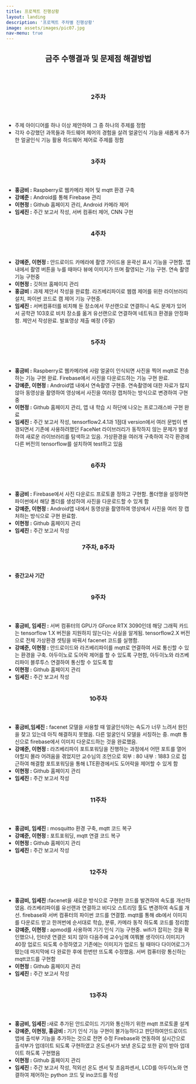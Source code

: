 ```yaml
---
title: 프로젝트 진행상황
layout: landing
description: '프로젝트 주차별 진행상황'
image: assets/images/pic07.jpg
nav-menu: true
---
```


<!-- Main -->
<div id="main">

<section id="one">
	<div class="inner">
		<header class="major">
			<h2>금주 수행결과 및 문제점 해결방법</h2>
		</header>
	</div>
</section>

<section id="two" class="spotlights">
	<!-- Two -->
	<section>
		<a href="generic.html" class="image">
			<img src="{% link assets/images/picw2.jpg%}" alt="" data-position="center center" />
		</a>
		<div class="content">
			<div class="inner">
				<header class="major">
					<h3>2주차</h3>
				</header>
				<ul class="alt">
					<li>주제 아이디어를 하나 이상 제안하여 그 중 하나의 주제를 정함</li>
					<li>각자 수강했던 과목들과 하드웨어 제어의 경험을 살려 얼굴인식 기능을 새롭게 추가한 얼굴인식 기능 활용 하드웨어 제어로 주제를 정함</li>
				</ul>
			</div>
		</div>
	</section>
	 <!-- Three -->
	<section>
		<a href="generic.html" class="image">
			<img src="{% link assets/images/picw3.jpg%}" alt="" data-position="center center" />
		</a>
		<div class="content">
			<div class="inner">
				<header class="major">
					<h3>3주차</h3>
				</header>
				<ul class="alt">
					<li><b>홍금비 :</b> Raspberry로 웹카메라 제어 및 mqtt 환경 구축</li>
               				<li><b>강예준 :</b> Android를 통해 Firebase 관리</li>
               				<li><b>이현정 :</b> Github 홈페이지 관리, Android 카메라 제어</li>
               				<li><b>임세진 :</b> 주간 보고서 작성, 서버 컴퓨터 제어, CNN 구현</li>
				</ul>
			</div>
		</div>
	</section>
	 <!-- Four -->
	<section>
		<a href="generic.html" class="image">
			<img src="{% link assets/images/picw4.jpg%}" alt="" data-position="center center" />
		</a>
		<div class="content">
			<div class="inner">
				<header class="major">
					<h3>4주차</h3>
				</header>
				<ul class="alt">
					<li><b>강예준, 이현정 :</b> 안드로이드 카메라에 촬영 가이드용 윤곽선 표시 기능을 구현함.
						앱 내에서 촬영 버튼을 누를 때마다 뷰에 이미지가 뜨며 촬영되는 기능 구현. 연속 촬영 기능 구현중</li>
               				<li><b>이현정 :</b> 깃허브 홈페이지 관리</li>
               				<li><b>홍금비 :</b> 과제 제안서 작성을 완료함. 라즈베리파이로 웹캠 제어를 위한 라이브러리 설치, 파이썬 코드로 캠 제어 기능 구현중.</li>
               				<li><b>임세진 :</b> 서버컴퓨터를 비치해 둔 장소에서 무선랜으로 연결하니 속도 문제가 있어서
                  				공학관 103호로 비치 장소를 옮겨 유선랜으로 연결하여 네트워크 환경을 안정화함. 제안서 작성완료. 발표영상 제출 예정 (주말)</li>
				</ul>
			</div>
		</div>
	</section>
	 <!-- Five  -->
	<section>
		<a href="generic.html" class="image">
			<img src="{% link assets/images/picw5.jpg%}" alt="" data-position="center center" />
		</a>
		<div class="content">
			<div class="inner">
				<header class="major">
					<h3>5주차</h3>
				</header>
				<ul class="alt">
					<li><b>홍금비 :</b> Raspberry로 웹카메라에 사람 얼굴이 인식되면 사진을 찍어 mqtt로 전송하는 기능 구현 완료.
						Firebase에서 사진을 다운로드하는 기능 구현 완료.</li>
               				<li><b>강예준, 이현정 :</b> Android앱 내에서 연속촬영 구현중.
                  				연속촬영에 대한 자료가 많지 않아 동영상을 촬영하여 영상에서 사진을 여러장 캡처하는 방식으로 변경하여 구현중</li>
               				<li><b>이현정 :</b> Github 홈페이지 관리, 앱 내 학습 시 하단에 나오는 프로그래스바 구현 완료</li>
               				<li><b>임세진 :</b> 주간 보고서 작성, tensorflow2.4.1과 1점대 version에서 여러 문법이 변경되면서 
                  				기존에 사용하려했던 FaceNet 라이브러리가 동작하지 않는 문제가 발생하여 새로운 라이브러리를 탐색하고 있음. 
                  				가상환경을 여러개 구축하여 각각 환경에 다른 버전의 tensorflow를 설치하여 test하고 있음</li>
				</ul>
			</div>
		</div>
	</section>	
	 <!-- Six -->
	<section>
		<a href="generic.html" class="image">
			<img src="{% link assets/images/picw6.jpg%}" alt="" data-position="center center" />
		</a>
		<div class="content">
			<div class="inner">
				<header class="major">
					<h3>6주차</h3>
				</header>
				<ul class="alt">
					<li><b>홍금비 :</b> Firebase에서 사진 다운로드 프로토콜 정하고 구현함.
                  				폴더명을 설정하면 파이썬에서 해당 폴더를 생성하여 사진을 다운로드할 수 있게 함</li>
               				<li><b>강예준, 이현정 :</b> Android앱 내에서 동영상을 촬영하여 영상에서 사진을 여러 장 캡처하는 방식으로 구현 완료함.</li>
               				<li><b>이현정 :</b> Github 홈페이지 관리</li>
               				<li><b>임세진 :</b> 주간 보고서 작성</li>
				</ul>
			</div>
		</div>
	</section>
	 <!-- Seven & Eight -->
	<section>
		<a href="generic.html" class="image">
		</a>
		<div class="content">
			<div class="inner">
				<header class="major">
					<h3>7주차, 8주차</h3>
				</header>
				<ul class="alt">
					<li><b>중간고사 기간</b></li>
				</ul>
			</div>
		</div>
	</section>
	 <!-- Nine -->
	<section>
		<a href="generic.html" class="image">
			<img src="{% link assets/images/picw9.jpg%}" alt="" data-position="center center" />
		</a>
		<div class="content">
			<div class="inner">
				<header class="major">
					<h3>9주차</h3>
				</header>
				<ul class="alt">
					<li><b>홍금비, 임세진 :</b> 서버 컴퓨터의 GPU가 GForce RTX 3090인데
                  				해당 그래픽 카드는 tensorflow 1.X 버전을 지원하지 않는다는 사실을 알게됨.
                  				tensorflow2.X 버전으로 전체 가상환경 셋팅을 바꿔서 facenet 코드를 실행함.</li>
               				<li><b>강예준, 이현정 :</b> 안드로이드와 라즈베리파이를 mqtt로 연결하여 서로 통신할 수 있는 환경을 구축.
                  				아두이노로 도어락 제어를 할 수 있도록 구현함, 아두이노와 라즈베리파이 블루투스 연결하여 통신할 수 있도록 함</li>
               				<li><b>이현정 :</b> Github 홈페이지 관리</li>
               				<li><b>임세진 :</b> 주간 보고서 작성</li>
				</ul>
			</div>
		</div>
	</section>
	 <!-- Ten -->
	<section>
		<a href="generic.html" class="image">
			<img src="{% link assets/images/picw10.jpg%}" alt="" data-position="center center" />
		</a>
		<div class="content">
			<div class="inner">
				<header class="major">
					<h3>10주차</h3>
				</header>
				<ul class="alt">
					<li><b>홍금비,임세진 :</b> facenet 모델을 사용할 때 얼굴인식하는 속도가 너무 느려서 원인을 찾고 있는데 아직 해결하지 못했음.
                  				다른 얼굴인식 모델을 서칭하는 중. mqtt 통신으로 firebase에서 이미지 다운로드하는 것을 완료했음.</li>
               				<li><b>강예준, 이현정 :</b> 라즈베리파이 포트포워딩을 진행하는 과정에서 어떤 포트를 열어야할지 몰라 어려움을 겪었지만 
                  				교수님의 조언으로 외부 : 80 내부 : 1883 으로 접근하여 해결함
                  				포트포워딩을 통해 LTE환경에서도 도어락을 제어할 수 있게 함</li>
               				<li><b>이현정 :</b> Github 홈페이지 관리</li>
               				<li><b>임세진 :</b> 주간 보고서 작성</li>
				</ul>
			</div>
		</div>
	</section>
	 <!-- Eleven -->
	<section>
		<a href="generic.html" class="image">
			<img src="{% link assets/images/picw11.jpg%}" alt="" data-position="center center" />
		</a>
		<div class="content">
			<div class="inner">
				<header class="major">
					<h3>11주차</h3>
				</header>
				<ul class="alt">
					<li><b>홍금비, 임세진 :</b> mosquitto 환경 구축, mqtt 코드 복구</li>
               				<li><b>강예준, 이현정 :</b> 포트포워딩, mqtt 연결 코드 복구</li>
               				<li><b>이현정 :</b> Github 홈페이지 관리</li>
              				 <li><b>임세진 :</b> 주간 보고서 작성</li>
				</ul>
			</div>
		</div>
	</section>
	 <!-- Twelve -->
	<section>
		<a href="generic.html" class="image">
			<img src="{% link assets/images/picw12.jpg%}" alt="" data-position="center center" />
		</a>
		<div class="content">
			<div class="inner">
				<header class="major">
					<h3>12주차</h3>
				</header>
				<ul class="alt">
					<li><b>홍금비, 임세진 :</b>facenet을 새로운 방식으로 구현한 코드를 발견하여 속도를 개선하였음.
                  				라즈베리파이를 유선랜과 연결하고 비디오 스트리밍 툴도 변경하여 속도를 개선.
                  				firebase와 서버 컴퓨터의 파이썬 코드를 연결함.
                 				 mqtt를 통해 db에서 이미지를 다운로드 받고 한꺼번에 순서대로 학습, 분류, 카메라 동작 하도록 코드를 정리함</li>
               				<li><b>강예준, 이현정 :</b> apmod를 사용하여 기기 인식 기능 구현중. wifi가 잡히는 것을 확인했으나,
                 				 인터넷 연결은 되지 않아 다음주에 교수님께 여쭤볼 생각이다.이미지가 40장 업로드 되도록 수정하였고
                				  기존에는 이미지가 업로드 될 때마다 다이어로그가 떴는데 마지막에 다 완료한 후에 한번만 뜨도록 수정했음.
                				  서버 컴퓨터랑 통신하는 mqtt코드를 구현함</li>
               				<li><b>이현정 :</b> Github 홈페이지 관리</li>
              				 <li><b>임세진 :</b> 주간 보고서 작성</li>
				</ul>
			</div>
		</div>
	</section>
	 <!-- Thirteen -->
	<section>
		<a href="generic.html" class="image">
			<img src="{% link assets/images/picw13.jpg%}" alt="" data-position="center center" />
		</a>
		<div class="content">
			<div class="inner">
				<header class="major">
					<h3>13주차</h3>
				</header>
				<ul class="alt">
					<li><b>홍금비, 임세진 :</b>새로 추가된 안드로이드 기기와 통신하기 위한 mqtt 프로토콜 설계</li>
               				<li><b>강예준, 이현정, 홍금비 :</b> 기기 인식 기능 구현이 불가능하다고 판단하여안드로이드 앱에 출석부 기능을
						추가하는 것으로 전면 수정 Firebase와 연동하여 실시간으로 출석부가 업데이트 되도록 구현하였고
						온도센서가 보낸 온도값 또한 같이 받아 업데이트 하도록 구현했음 </li>
               				<li><b>이현정 :</b> Github 홈페이지 관리</li>
              				 <li><b>임세진 :</b> 주간 보고서 작성, 적외선 온도 센서 및 초음파센서,
						 LCD를 아두이노와 연결하여 제어하는 python 코드 및 ino코드를 작성</li>
				</ul>
			</div>
		</div>
	</section>


</section>

</div>
